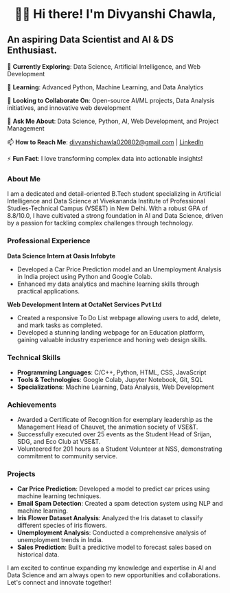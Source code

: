 <h1><center>👋✨ Hi there! I'm Divyanshi Chawla, </center></h1>
<h2>An aspiring Data Scientist and AI & DS Enthusiast.</h2>

🔭 **Currently Exploring**: Data Science, Artificial Intelligence, and Web Development

🌱 **Learning**: Advanced Python, Machine Learning, and Data Analytics

👯 **Looking to Collaborate On**: Open-source AI/ML projects, Data Analysis initiatives, and innovative web development

💬 **Ask Me About**: Data Science, Python, AI, Web Development, and Project Management

📫 **How to Reach Me**: [divyanshichawla020802@gmail.com](mailto:divyanshichawla020802@gmail.com) | [LinkedIn](https://www.linkedin.com/in/divyanshi-chawla/)

⚡ **Fun Fact**: I love transforming complex data into actionable insights!

### About Me

I am a dedicated and detail-oriented B.Tech student specializing in Artificial Intelligence and Data Science at Vivekananda Institute of Professional Studies-Technical Campus (VSE&T) in New Delhi. With a robust GPA of 8.8/10.0, I have cultivated a strong foundation in AI and Data Science, driven by a passion for tackling complex challenges through technology.

### Professional Experience

**Data Science Intern at Oasis Infobyte**
- Developed a Car Price Prediction model and an Unemployment Analysis in India project using Python and Google Colab.
- Enhanced my data analytics and machine learning skills through practical applications.

**Web Development Intern at OctaNet Services Pvt Ltd**
- Created a responsive To Do List webpage allowing users to add, delete, and mark tasks as completed.
- Developed a stunning landing webpage for an Education platform, gaining valuable industry experience and honing web design skills.

### Technical Skills

- **Programming Languages**: C/C++, Python, HTML, CSS, JavaScript
- **Tools & Technologies**: Google Colab, Jupyter Notebook, Git, SQL
- **Specializations**: Machine Learning, Data Analysis, Web Development

### Achievements

- Awarded a Certificate of Recognition for exemplary leadership as the Management Head of Chauvet, the animation society of VSE&T.
- Successfully executed over 25 events as the Student Head of Srijan, SDG, and Eco Club at VSE&T.
- Volunteered for 201 hours as a Student Volunteer at NSS, demonstrating commitment to community service.

### Projects

- **Car Price Prediction**: Developed a model to predict car prices using machine learning techniques.
- **Email Spam Detection**: Created a spam detection system using NLP and machine learning.
- **Iris Flower Dataset Analysis**: Analyzed the Iris dataset to classify different species of iris flowers.
- **Unemployment Analysis**: Conducted a comprehensive analysis of unemployment trends in India.
- **Sales Prediction**: Built a predictive model to forecast sales based on historical data.

I am excited to continue expanding my knowledge and expertise in AI and Data Science and am always open to new opportunities and collaborations. Let's connect and innovate together!

